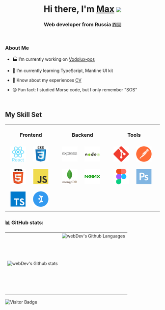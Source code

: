 <h1 align="center">Hi there, I'm <a href="https://skor.nomoredomains.monster/" target="_blank">Max</a> 
<img src="https://github.com/blackcater/blackcater/raw/main/images/Hi.gif" height="32"/></h1>
<h3 align="center">Web developer from Russia 🇷🇺</h3>

<br/>

### About Me  
  

- :factory: I’m currently working on [Vodolux-pos](https://github.com/Balzak1976/vodolux-pos.git)

- :green_book: I’m currently learning TypeScript, Mantine UI kit  

- :memo: Know about my experiences [CV](https://career.habr.com/balzak1976)

- 😊  Fun fact: I studied Morse code, but I only remember "SOS"

<br/>  

<h2 align="">My Skill Set</h2>

<table style="border: none"><tr><td valign="top" width="33%">

<div align="center"><h3>Frontend</h3></div>

<div align="">  
<a href="https://reactjs.org/" target="_blank"><img style="margin: 10px" src="./src/img/react-original-wordmark.svg" alt="React" height="50" /></a>  
<a href="https://www.w3schools.com/css/" target="_blank"><img style="margin: 10px" src="./src/img/css3-original-wordmark.svg" alt="CSS3" height="50" /></a>  
<a href="https://en.wikipedia.org/wiki/HTML5" target="_blank"><img style="margin: 10px" src="./src/img/html5-original-wordmark.svg" alt="HTML5" height="50" /></a>  
<a href="https://www.javascript.com/" target="_blank"><img style="margin: 10px" src="./src/img/javascript-original.svg" alt="JavaScript" height="50" /></a>  
<a href="https://www.typescriptlang.org/" target="_blank"><img style="margin: 10px" src="./src/img/typescript-original.svg" alt="TypeScript" height="50" /></a>  
<a href="https://mantine.dev/" target="_blank"><img style="margin: 10px" src="./src/img/mantene-icon.svg" alt="Mantine UI kit" height="50" /></a>  
</div>

</td><td valign="top" width="33%">

<div align="center"><h3>Backend</h3></div>

<div align="">  
<a href="https://expressjs.com/" target="_blank"><img style="margin: 10px" src="./src/img/express-original-wordmark.svg" alt="Express.js" height="50" /></a>  
<a href="https://nodejs.org/" target="_blank"><img style="margin: 10px" src="./src/img/nodejs-original-wordmark.svg" alt="Node.js" height="50" /></a>  
<a href="https://www.mongodb.com/" target="_blank"><img style="margin: 10px" src="./src/img/mongodb-original-wordmark.svg" alt="MongoDB" height="50" /></a>  
<a href="https://www.nginx.com/" target="_blank"><img style="margin: 10px" src="./src/img/nginx-original.svg" alt="Nginx" height="50" /></a>  
<!-- <a href="https://www.php.net/" target="_blank"><img style="margin: 10px" src="./src/img/php-original.svg" alt="PHP" height="50" /></a>  
<a href="https://www.mysql.com/" target="_blank"><img style="margin: 10px" src="./src/img/mysql-original-wordmark.svg" alt="MySQL" height="50" /></a> -->  
</div>

</td><td valign="top" width="33%">


<div align="center"><h3>Tools</h3></div>

<div align="">  
<a href="https://github.com/" target="_blank"><img style="margin: 10px" src="./src/img/git-scm-icon.svg" alt="Git" height="50" /></a>  
<a href="https://postman.com/" target="_blank"><img style="margin: 10px" src="./src/img/postman-icon-svgrepo-com.svg" alt="Postman" height="50" /></a>  
<a href="https://www.figma.com/" target="_blank"><img style="margin: 10px" src="./src/img/figma-icon.svg" alt="Figma" height="50" /></a>  
<a href="https://www.adobe.com/in/products/photoshop.html" target="_blank"><img style="margin: 10px" src="./src/img/photoshop-plain.svg" alt="Photoshop" height="50" /></a>  
</div>

</td></tr></table>  

### :bar_chart: GitHub stats:

<table>
  <tr>
    <td>
      <img align="left" src="https://github-readme-stats.vercel.app/api?username=Balzak1976&show_icons=true&count_private=true&hide_border=true" alt="webDev's Github stats" />
    </td>
    <td>
      <img height="195px" align="right" alt="webDev's Github Languages" src="https://github-readme-stats-sigma-five.vercel.app/api/top-langs/?username=Balzak1976&show_icons=true&count_private=true&hide_border=true" />
    </td>
  </tr>
</table>

![Visitor Badge](https://visitor-badge.laobi.icu/badge?page_id=Balzak1976)
